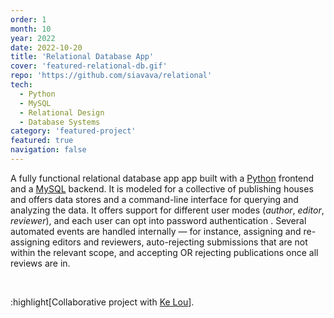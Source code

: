 ```yaml
---
order: 1
month: 10
year: 2022
date: 2022-10-20
title: 'Relational Database App'
cover: 'featured-relational-db.gif'
repo: 'https://github.com/siavava/relational'
tech:
  - Python
  - MySQL
  - Relational Design
  - Database Systems
category: 'featured-project'
featured: true
navigation: false
---
```


A fully functional relational <highlight> database app </highlight> app built with a
[Python](https://www.python.org/) frontend
and a [MySQL](https://www.mysql.com/) backend.
It is modeled for a collective of publishing houses
and offers data stores and a command-line interface
for querying and analyzing the data.
It offers support for <highlight> different user modes </highlight>
(_author_, _editor_, _reviewer_),
and each user can opt into <highlight> password authentication </highlight>.
Several <highlight> automated events are handled internally </highlight> &mdash;
for instance, assigning and re-assigning editors and reviewers,
auto-rejecting submissions that are not within the relevant scope,
and accepting OR rejecting publications once all reviews are in.

<br/>

:highlight[Collaborative project with [Ke Lou][lou]].

[lou]: https://www.linkedin.com/in/ke-lou-898301133

